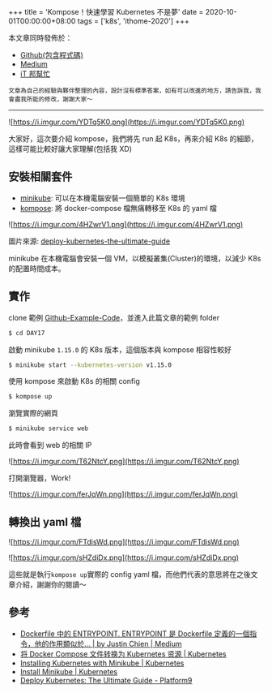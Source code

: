 +++
title = 'Kompose！快速學習 Kubernetes 不是夢'
date = 2020-10-01T00:00:00+08:00
tags = ['k8s', 'ithome-2020']
+++

本文章同時發佈於：

- [Github(包含程式碼)](https://github.com/superj80820/2020-ithelp-contest/blob/master/DAY17)
- [Medium](https://medium.com/%E9%AB%92%E6%A1%B6%E5%AD%90/day17-kompose-%E5%BF%AB%E9%80%9F%E5%AD%B8%E7%BF%92-kubernetes-%E4%B8%8D%E6%98%AF%E5%A4%A2-93c10868e0ee)
- [iT
邦幫忙](https://ithelp.ithome.com.tw/articles/10247631)

```
文章為自己的經驗與夥伴整理的內容，設計沒有標準答案，如有可以改進的地方，請告訴我，我會盡我所能的修改，謝謝大家～
```

---

![https://i.imgur.com/YDTq5K0.png](https://i.imgur.com/YDTq5K0.png)

大家好，這次要介紹 kompose，我們將先 run 起 K8s，再來介紹 K8s
的細節，這樣可能比較好讓大家理解(包括我 XD)

## 安裝相關套件

- [minikube](https://kubernetes.io/docs/tasks/tools/install-minikube/):
可以在本機電腦安裝一個簡單的 K8s 環境
- [kompose](https://kubernetes.io/zh/docs/tasks/configure-pod-container/translate-compose-kubernetes/):
將 docker-compose 檔無痛轉移至 K8s 的 yaml 檔

![https://i.imgur.com/4HZwrV1.png](https://i.imgur.com/4HZwrV1.png)

圖片來源: [deploy-kubernetes-the-ultimate-guide](https://platform9.com/docs/deploy-kubernetes-the-ultimate-guide/)

minikube 在本機電腦會安裝一個 VM，以模擬叢集(Cluster)的環境，以減少
K8s 的配置時間成本。

## 實作

clone 範例 [Github-Example-Code](https://github.com/superj80820/2020-ithelp-contest)，並進入此篇文章的範例
folder

```bash
$ cd DAY17
```

啟動 minikube `1.15.0` 的 K8s 版本，這個版本與 kompose
相容性較好

```bash
$ minikube start --kubernetes-version v1.15.0
```

使用 kompose 來啟動 K8s 的相關 config

```bash
$ kompose up
```

瀏覽實際的網頁

```bash
$ minikube service web
```

此時會看到 web 的相關 IP

![https://i.imgur.com/T62NtcY.png](https://i.imgur.com/T62NtcY.png)

打開瀏覽器，Work!

![https://i.imgur.com/ferJqWn.png](https://i.imgur.com/ferJqWn.png)

## 轉換出 yaml 檔

![https://i.imgur.com/FTdisWd.png](https://i.imgur.com/FTdisWd.png)

![https://i.imgur.com/sHZdiDx.png](https://i.imgur.com/sHZdiDx.png)

這些就是執行`kompose up`實際的 config yaml
檔，而他們代表的意思將在之後文章介紹，謝謝你的閱讀～

## 參考

- [Dockerfile
中的 ENTRYPOINT. ENTRYPOINT 是 Dockerfile
定義的一個指令，他的作用類似於… | by Justin Chien | Medium](https://medium.com/@xyz030206/dockerfile-%E4%B8%AD%E7%9A%84-entrypoint-9653c3b2d2f8)
- [将
Docker Compose 文件转换为 Kubernetes 资源 | Kubernetes](https://kubernetes.io/zh/docs/tasks/configure-pod-container/translate-compose-kubernetes/)
- [Installing
Kubernetes with Minikube | Kubernetes](https://kubernetes.io/docs/setup/learning-environment/minikube/)
- [Install
Minikube | Kubernetes](https://kubernetes.io/docs/tasks/tools/install-minikube/)
- [Deploy
Kubernetes: The Ultimate Guide - Platform9](https://platform9.com/docs/deploy-kubernetes-the-ultimate-guide/)